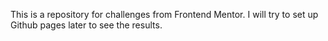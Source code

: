 This is a repository for challenges from Frontend Mentor. I will try to set up Github pages later to see the results.
